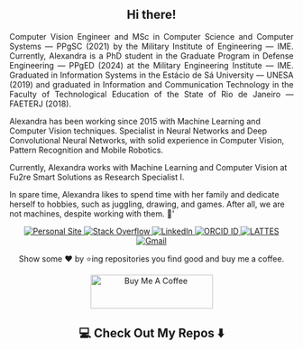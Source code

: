 <h2 align="center">Hi there!</h2>

<p align="justify">
Computer Vision Engineer and MSc in Computer Science and Computer Systems — PPgSC (2021) by the Military Institute of Engineering — IME. Currently, Alexandra is a PhD student in the Graduate Program in Defense Engineering — PPgED (2024) at the Military Engineering Institute — IME. Graduated in Information Systems in the Estácio de Sá University — UNESA (2019) and graduated in Information and Communication Technology in the Faculty of Technological Education of the State of Rio de Janeiro — FAETERJ (2018).

Alexandra has been working since 2015 with Machine Learning and Computer Vision techniques. Specialist in Neural Networks and Deep Convolutional Neural Networks, with solid experience in Computer Vision, Pattern Recognition and Mobile Robotics.

Currently, Alexandra works with Machine Learning and Computer Vision at Fu2re Smart Solutions as Research Specialist I.

In spare time, Alexandra likes to spend time with her family and dedicate herself to hobbies, such as juggling, drawing, and games. After all, we are not machines, despite working with them. 🦾'
</p>

<p align="center">
  <a href="http://whoisraibolt.com.br" target="_blank">
      <img alt="Personal Site" src="https://img.shields.io/badge/-Personal_Site-24292E?style=for-the-badge&logoColor=white">
  </a>
  <a href="https://stackoverflow.com/users/8233320/whoisraibolt" target="_blank">
      <img alt="Stack Overflow" src="https://img.shields.io/badge/-Stack%20Overflow-24292E?style=for-the-badge&logoColor=white">
  </a>
  <a href="https://www.linkedin.com/in/whoisraibolt" target="_blank">
    <img alt="LinkedIn" src="https://img.shields.io/badge/linkedin-24292E.svg?&style=for-the-badge&logoColor=white">
  </a>
  <a href="https://orcid.org/0000-0002-8982-596X" target="_blank">
      <img alt="ORCID ID" src="https://img.shields.io/badge/-ORCID_ID-24292E?style=for-the-badge&logoColor=white">
  </a>
  <a href="http://buscatextual.cnpq.br/buscatextual/visualizacv.do?id=K8693241P4" target="_blank">
      <img alt="LATTES" src="https://img.shields.io/badge/-LATTES-24292E?style=for-the-badge&logoColor=white">
  </a>
  <a href="mailto:alexandra.raibolt@gmail.com" target="_blank">
      <img alt="Gmail" src="https://img.shields.io/badge/-Gmail-24292E?style=for-the-badge&logoColor=white">
  </a>
</p>

<p align="center">
  Show some ❤️ by ⭐ing repositories you find good and buy me a coffee.
</p>

<p align="center">
  <a href="https://www.buymeacoffee.com/whoisraibolt" target="_blank">
    <img src="https://cdn.buymeacoffee.com/buttons/v2/default-yellow.png" alt="Buy Me A Coffee" height=60px; width=217px;">
  </a>
</p>

<h2  align="center">💻 Check Out My Repos ⬇️ </h2>
